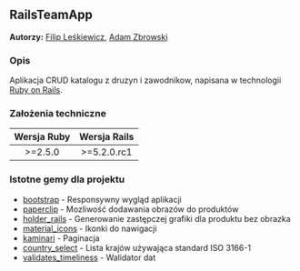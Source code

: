 ## RailsTeamApp
**Autorzy:** [Filip Leśkiewicz](https://github.com/fleskiewicz), [Adam Zbrowski](https://github.com/azbrowski)

### Opis
Aplikacja CRUD katalogu z druzyn i zawodnikow, napisana w technologii [Ruby on Rails](http://rubyonrails.org/).

### Założenia techniczne
| Wersja Ruby | Wersja Rails |
:--:|:--:
| >=2.5.0  |  >=5.2.0.rc1 |

### Istotne gemy dla projektu
- [bootstrap](https://github.com/twbs/bootstrap-rubygem) - Responsywny wygląd aplikacji
- [paperclip](https://github.com/thoughtbot/paperclip) - Mozliwość dodawania obrazów do produktów
- [holder_rails](https://github.com/NARKOZ/holder_rails) - Generowanie zastępczej grafiki dla produktu bez obrazka
- [material_icons](https://github.com/Angelmmiguel/material_icons) - Ikonki do nawigacji
- [kaminari](https://github.com/kaminari/kaminari) - Paginacja
- [country_select](https://github.com/stefanpenner/country_select) - Lista krajów używająca standard ISO 3166-1
- [validates_timeliness](https://github.com/adzap/validates_timeliness) - Walidator dat
